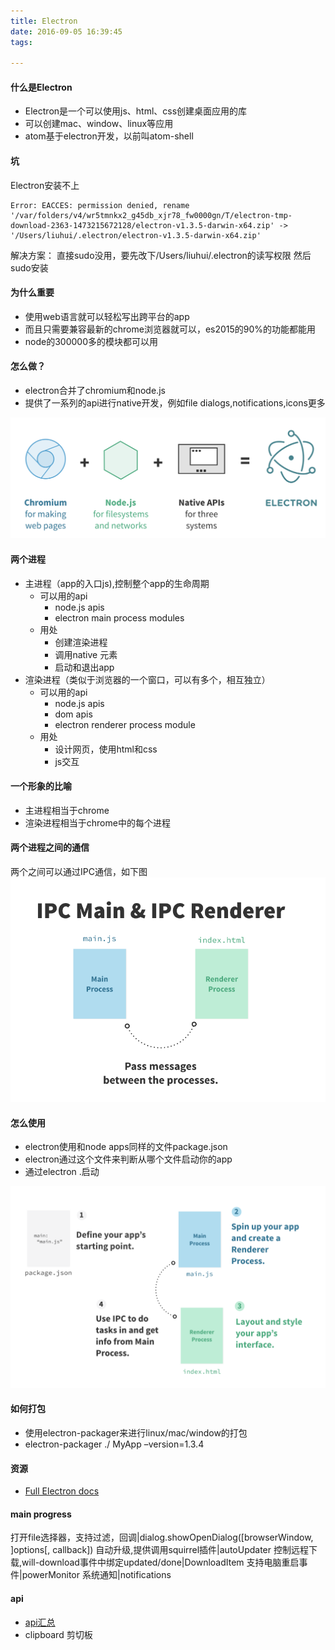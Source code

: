 ```yaml
---
title: Electron
date: 2016-09-05 16:39:45
tags:

---
```


#### 什么是Electron
- Electron是一个可以使用js、html、css创建桌面应用的库
- 可以创建mac、window、linux等应用
- atom基于electron开发，以前叫atom-shell

#### 坑

Electron安装不上
```
Error: EACCES: permission denied, rename '/var/folders/v4/wr5tmnkx2_g45db_xjr78_fw0000gn/T/electron-tmp-download-2363-1473215672128/electron-v1.3.5-darwin-x64.zip' -> '/Users/liuhui/.electron/electron-v1.3.5-darwin-x64.zip'
```
解决方案：
直接sudo没用，要先改下/Users/liuhui/.electron的读写权限
然后sudo安装

#### 为什么重要
- 使用web语言就可以轻松写出跨平台的app
- 而且只需要兼容最新的chrome浏览器就可以，es2015的90%的功能都能用
- node的300000多的模块都可以用

#### 怎么做？
- electron合并了chromium和node.js
- 提供了一系列的api进行native开发，例如file dialogs,notifications,icons更多

![img](/images/6.1.png)

#### 两个进程
- 主进程（app的入口js),控制整个app的生命周期
    + 可以用的api
        * node.js apis
        * electron main process modules
    + 用处
        * 创建渲染进程
        * 调用native 元素
        * 启动和退出app
- 渲染进程（类似于浏览器的一个窗口，可以有多个，相互独立）
    + 可以用的api
        * node.js apis
        * dom apis
        * electron renderer process module
    + 用处
        * 设计网页，使用html和css
        * js交互

#### 一个形象的比喻
- 主进程相当于chrome
- 渲染进程相当于chrome中的每个进程

#### 两个进程之间的通信
两个之间可以通过IPC通信，如下图
![img](/images/6.2.png)

#### 怎么使用
- electron使用和node apps同样的文件package.json
- electron通过这个文件来判断从哪个文件启动你的app
- 通过electron .启动

![img](/images/6.3.png)


#### 如何打包
- 使用electron-packager来进行linux/mac/window的打包
- electron-packager ./ MyApp –version=1.3.4
#### 资源
- [Full Electron docs](http://electron.atom.io/docs/)

#### main progress

打开file选择器，支持过滤，回调|dialog.showOpenDialog([browserWindow, ]options[, callback])
自动升级,提供调用squirrel插件|autoUpdater
控制远程下载,will-download事件中绑定updated/done|DownloadItem
支持电脑重启事件|powerMonitor
系统通知|notifications

#### api
- [api汇总](http://electron.atom.io/docs/api/)
- clipboard 剪切板

